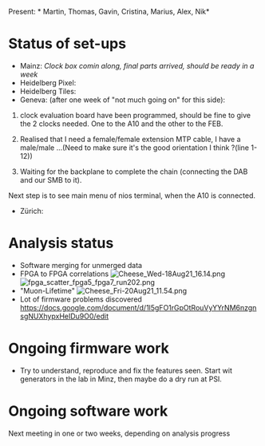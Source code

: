 Present: * Martin, Thomas, Gavin, Cristina, Marius, Alex, Nik*

# Status of set-ups #

* Mainz: *Clock box comin along, final parts arrived, should be ready in a week*
* Heidelberg Pixel:
* Heidelberg Tiles:
* Geneva: (after one week of "not much going on" for this side): 

1. clock evaluation board have been programmed, should be fine to give the 2 clocks needed. One to the A10 and the other to the FEB.

2. Realised that I need a female/female extension MTP cable, I have a male/male ...(Need to make sure it's the good orientation I think ?(line 1-12))

3. Waiting for the backplane to complete the chain (connecting the DAB and our SMB to it).

Next step is to see main menu of nios terminal, when the A10 is connected.

* Zürich: 

# Analysis status #

* Software merging for unmerged data
* FPGA to FPGA correlations
![Cheese_Wed-18Aug21_16.14.png](https://bitbucket.org/repo/7zKBgbq/images/197077201-Cheese_Wed-18Aug21_16.14.png)
![fpga_scatter_fpga5_fpga7_run202.png](https://bitbucket.org/repo/7zKBgbq/images/1770278569-fpga_scatter_fpga5_fpga7_run202.png)
* "Muon-Lifetime"
![Cheese_Fri-20Aug21_11.54.png](https://bitbucket.org/repo/7zKBgbq/images/3080453600-Cheese_Fri-20Aug21_11.54.png)
* Lot of firmware problems discovered
https://docs.google.com/document/d/1l5gFO1rGpOtRouVyYYrNM6nzgnsgNUXhypxHeIDu9O0/edit

# Ongoing firmware work #

* Try to understand, reproduce and fix the features seen. Start wit generators in the lab in Minz, then maybe do a dry run at PSI.

# Ongoing software work #
 

Next meeting in one or two weeks, depending on analysis progress